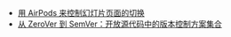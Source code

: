 - [用 AirPods 来控制幻灯片页面的切换](https://x.com/Ice_Hazymoon/status/1847914252352573739)
- [从 ZeroVer 到 SemVer：开放源代码中的版本控制方案集合](https://nesbitt.io/2024/06/24/from-zerover-to-semver-a-comprehensive-list-of-versioning-schemes-in-open-source.html)
